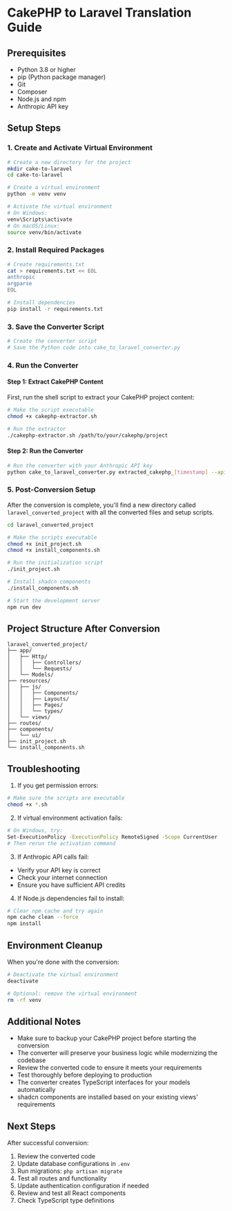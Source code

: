 # CakePHP to Laravel Translation Guide

## Prerequisites
- Python 3.8 or higher
- pip (Python package manager)
- Git
- Composer
- Node.js and npm
- Anthropic API key

## Setup Steps

### 1. Create and Activate Virtual Environment
```bash
# Create a new directory for the project
mkdir cake-to-laravel
cd cake-to-laravel

# Create a virtual environment
python -m venv venv

# Activate the virtual environment
# On Windows:
venv\Scripts\activate
# On macOS/Linux:
source venv/bin/activate
```

### 2. Install Required Packages
```bash
# Create requirements.txt
cat > requirements.txt << EOL
anthropic
argparse
EOL

# Install dependencies
pip install -r requirements.txt
```

### 3. Save the Converter Script
```bash
# Create the converter script
# Save the Python code into cake_to_laravel_converter.py
```

### 4. Run the Converter

#### Step 1: Extract CakePHP Content
First, run the shell script to extract your CakePHP project content:
```bash
# Make the script executable
chmod +x cakephp-extractor.sh

# Run the extractor
./cakephp-extractor.sh /path/to/your/cakephp/project
```

#### Step 2: Run the Converter
```bash
# Run the converter with your Anthropic API key
python cake_to_laravel_converter.py extracted_cakephp_[timestamp] --api-key your_anthropic_api_key
```

### 5. Post-Conversion Setup

After the conversion is complete, you'll find a new directory called `laravel_converted_project` with all the converted files and setup scripts.

```bash
cd laravel_converted_project

# Make the scripts executable
chmod +x init_project.sh
chmod +x install_components.sh

# Run the initialization script
./init_project.sh

# Install shadcn components
./install_components.sh

# Start the development server
npm run dev
```

## Project Structure After Conversion

```
laravel_converted_project/
├── app/
│   ├── Http/
│   │   ├── Controllers/
│   │   └── Requests/
│   └── Models/
├── resources/
│   ├── js/
│   │   ├── Components/
│   │   ├── Layouts/
│   │   ├── Pages/
│   │   └── types/
│   └── views/
├── routes/
├── components/
│   └── ui/
├── init_project.sh
└── install_components.sh
```

## Troubleshooting

1. If you get permission errors:
```bash
# Make sure the scripts are executable
chmod +x *.sh
```

2. If virtual environment activation fails:
```bash
# On Windows, try:
Set-ExecutionPolicy -ExecutionPolicy RemoteSigned -Scope CurrentUser
# Then rerun the activation command
```

3. If Anthropic API calls fail:
- Verify your API key is correct
- Check your internet connection
- Ensure you have sufficient API credits

4. If Node.js dependencies fail to install:
```bash
# Clear npm cache and try again
npm cache clean --force
npm install
```

## Environment Cleanup

When you're done with the conversion:
```bash
# Deactivate the virtual environment
deactivate

# Optional: remove the virtual environment
rm -rf venv
```

## Additional Notes

- Make sure to backup your CakePHP project before starting the conversion
- The converter will preserve your business logic while modernizing the codebase
- Review the converted code to ensure it meets your requirements
- Test thoroughly before deploying to production
- The converter creates TypeScript interfaces for your models automatically
- shadcn components are installed based on your existing views' requirements

## Next Steps

After successful conversion:
1. Review the converted code
2. Update database configurations in `.env`
3. Run migrations: `php artisan migrate`
4. Test all routes and functionality
5. Update authentication configuration if needed
6. Review and test all React components
7. Check TypeScript type definitions